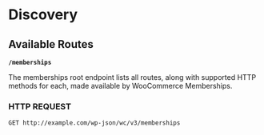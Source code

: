 # Discovery

## Available Routes

**`/memberships`**

The memberships root endpoint lists all routes, along with supported HTTP methods for each, made available by WooCommerce Memberships.

### HTTP REQUEST

`GET http://example.com/wp-json/wc/v3/memberships`
